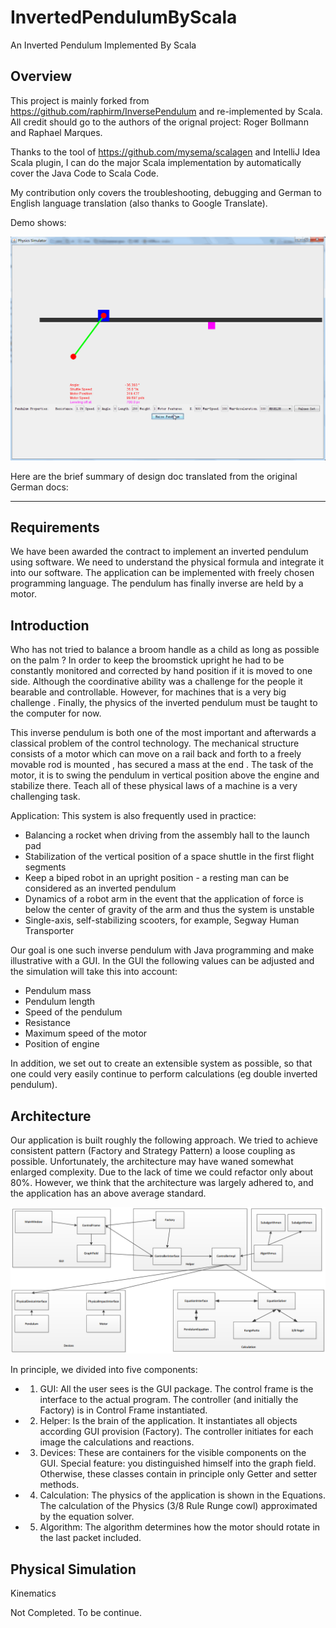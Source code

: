 InvertedPendulumByScala
=======================

An Inverted Pendulum Implemented By Scala

Overview
--

This project is mainly forked from https://github.com/raphirm/InversePendulum and re-implemented by Scala. All credit should go to the authors of the orignal project: Roger Bollmann and Raphael Marques.

Thanks to the tool of https://github.com/mysema/scalagen and IntelliJ Idea Scala plugin, I can do the major Scala implementation by automatically cover the Java Code to Scala Code.

My contribution only covers the troubleshooting, debugging and German to English language translation (also thanks to Google Translate). 

Demo shows:

![Demo](images/demo.gif)  

Here are the brief summary of design doc translated from the original German docs:

------------------------------------------------

Requirements 
--
We have been awarded the contract to implement an inverted pendulum using software. We need to understand the physical formula and integrate it into our software. The application can be implemented with freely chosen programming language. The pendulum has finally inverse are held by a motor.

Introduction
--
Who has not tried to balance a broom handle as a child as long as possible on the palm ? In order to keep the broomstick upright he had to be constantly monitored and corrected by hand position if it is moved to one side. Although the coordinative ability was a challenge for the people it bearable and controllable. However, for machines that is a very big challenge . Finally, the physics of the inverted pendulum must be taught to the computer for now.

This inverse pendulum is both one of the most important and afterwards a classical problem of the control technology. The mechanical structure consists of a motor which can move on a rail back and forth to a freely movable rod is mounted , has secured a mass at the end . The task of the motor, it is to swing the pendulum in vertical position above the engine and stabilize there. Teach all of these physical laws of a machine is a very challenging task.

Application: This system is also frequently used in practice: 
- Balancing a rocket when driving from the assembly hall to the launch pad 
- Stabilization of the vertical position of a space shuttle in the first flight segments 
- Keep a biped robot in an upright position - a resting man can be considered as an inverted pendulum 
- Dynamics of a robot arm in the event that the application of force is below the center of gravity of the arm and thus the system is unstable 
- Single-axis, self-stabilizing scooters, for example, Segway Human Transporter

Our goal is one such inverse pendulum with Java programming and make illustrative with a GUI. In the GUI the following values can be adjusted and the simulation will take this into account: 
- Pendulum mass 
- Pendulum length 
- Speed of the pendulum 
- Resistance 
- Maximum speed of the motor 
- Position of engine

In addition, we set out to create an extensible system as possible, so that one could very easily continue to perform calculations (eg double inverted pendulum).

Architecture
--
Our application is built roughly the following approach. We tried to achieve consistent pattern (Factory and Strategy Pattern) a loose coupling as possible. Unfortunately, the architecture may have waned somewhat enlarged complexity. Due to the lack of time we could refactor only about 80%. However, we think that the architecture was largely adhered to, and the application has an above average standard.

![class_diagram](images/class_diagram.png)  

In principle, we divided into five components: 
* 1.  GUI: All the user sees is the GUI package. The control frame is the interface to the actual program. The controller (and initially the Factory) is in Control Frame instantiated. 
* 2.  Helper: Is the brain of the application. It instantiates all objects according GUI provision (Factory). The controller initiates for each image the calculations and reactions. 
* 3.  Devices: These are containers for the visible components on the GUI. Special feature: you distinguished himself into the graph field. Otherwise, these classes contain in principle only Getter and setter methods. 
* 4.  Calculation: The physics of the application is shown in the Equations. The calculation of the Physics (3/8 Rule Runge cowl) approximated by the equation solver. 
* 5.  Algorithm: The algorithm determines how the motor should rotate in the last packet included.

Physical Simulation
--
Kinematics

Not Completed. To be continue.
